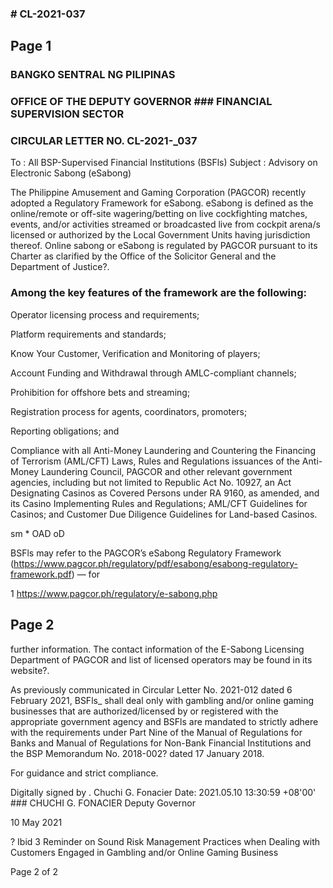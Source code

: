 ### # CL-2021-037

## Page 1

### BANGKO SENTRAL NG PILIPINAS

### OFFICE OF THE DEPUTY GOVERNOR ### FINANCIAL SUPERVISION SECTOR

### CIRCULAR LETTER NO. CL-2021-_037

To : All BSP-Supervised Financial Institutions (BSFls) Subject : Advisory on Electronic Sabong (eSabong)

The Philippine Amusement and Gaming Corporation (PAGCOR) recently adopted a Regulatory Framework for eSabong. eSabong is defined as the online/remote or off-site wagering/betting on live cockfighting matches, events, and/or activities streamed or broadcasted live from cockpit arena/s licensed or authorized by the Local Government Units having jurisdiction thereof. Online sabong or eSabong is regulated by PAGCOR pursuant to its Charter as clarified by the Office of the Solicitor General and the Department of Justice?.

### Among the key features of the framework are the following:

Operator licensing process and requirements;

Platform requirements and standards;

Know Your Customer, Verification and Monitoring of players;

Account Funding and Withdrawal through AMLC-compliant channels;

Prohibition for offshore bets and streaming;

Registration process for agents, coordinators, promoters;

Reporting obligations; and

Compliance with all Anti-Money Laundering and Countering the Financing of Terrorism (AML/CFT) Laws, Rules and Regulations issuances of the Anti-Money Laundering Council, PAGCOR and other relevant government agencies, including but not limited to Republic Act No. 10927, an Act Designating Casinos as Covered Persons under RA 9160, as amended, and its Casino Implementing Rules and Regulations; AML/CFT Guidelines for Casinos; and Customer Due Diligence Guidelines for Land-based Casinos.

sm * OAD oD

BSFls may refer to the PAGCOR’s eSabong Regulatory Framework (https://www.pagcor.ph/regulatory/pdf/esabong/esabong-regulatory-framework.pdf) — for

1 https://www.pagcor.ph/regulatory/e-sabong.php

## Page 2

further information. The contact information of the E-Sabong Licensing Department of PAGCOR and list of licensed operators may be found in its website?.

As previously communicated in Circular Letter No. 2021-012 dated 6 February 2021, BSFls_ shall deal only with gambling and/or online gaming businesses that are authorized/licensed by or registered with the appropriate government agency and BSFls are mandated to strictly adhere with the requirements under Part Nine of the Manual of Regulations for Banks and Manual of Regulations for Non-Bank Financial Institutions and the BSP Memorandum No. 2018-002? dated 17 January 2018.

For guidance and strict compliance.

Digitally signed by . Chuchi G. Fonacier Date: 2021.05.10 13:30:59 +08'00' ### CHUCHI G. FONACIER Deputy Governor

10 May 2021

? Ibid 3 Reminder on Sound Risk Management Practices when Dealing with Customers Engaged in Gambling and/or Online Gaming Business

Page 2 of 2 